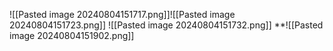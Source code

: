 ![[Pasted image 20240804151717.png]]![[Pasted image 20240804151723.png]]
![[Pasted image 20240804151732.png]]
**![[Pasted image 20240804151902.png]]
